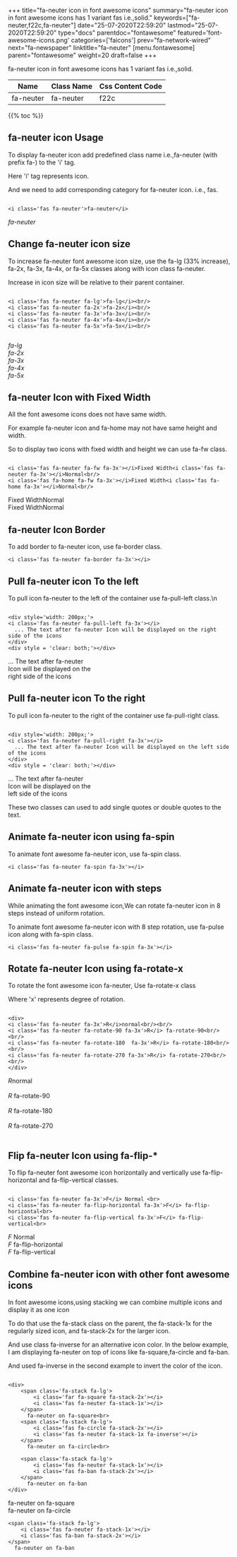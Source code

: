 +++
title="fa-neuter icon in font awesome icons"
summary="fa-neuter icon in font awesome icons has 1 variant fas i.e.,solid."
keywords=["fa-neuter,f22c,fa-neuter"]
date="25-07-2020T22:59:20"
lastmod="25-07-2020T22:59:20"
type="docs"
parentdoc="fontawesome"
featured='font-awesome-icons.png'
categories=['faicons']
prev="fa-network-wired"
next="fa-newspaper"
linktitle="fa-neuter"
[menu.fontawesome]
parent="fontawesome"
weight=20
draft=false
+++


fa-neuter icon in font awesome icons has 1 variant fas i.e.,solid.

<div class='table-responsive'><table class='table'><thead><tr><th>Name</th><th>Class Name</th><th>Css Content Code</th></tr></thead><tbody><tr><td>fa-neuter</td><td>fa-neuter</td><td>f22c</td></tr></tbody></table></div>


{{% toc %}}


## fa-neuter icon Usage

To display fa-neuter icon add predefined class name i.e.,fa-neuter (with prefix fa-) to the 'i' tag.

Here 'i' tag represents icon.

And we need to add corresponding category for fa-neuter icon. i.e., fas.


```

<i class='fas fa-neuter'>fa-neuter</i>
```

<i class='fas fa-neuter'>fa-neuter</i>




## Change fa-neuter icon size
To increase fa-neuter font awesome icon size, use the fa-lg (33% increase), fa-2x, fa-3x, fa-4x, or fa-5x classes along with icon class fa-neuter.

Increase in icon size will be relative to their parent container. 

```

<i class='fas fa-neuter fa-lg'>fa-lg</i><br/>
<i class='fas fa-neuter fa-2x'>fa-2x</i><br/>
<i class='fas fa-neuter fa-3x'>fa-3x</i><br/>
<i class='fas fa-neuter fa-4x'>fa-4x</i><br/>
<i class='fas fa-neuter fa-5x'>fa-5x</i><br/>
            
```

<i class='fas fa-neuter fa-lg'>fa-lg</i><br/>
<i class='fas fa-neuter fa-2x'>fa-2x</i><br/>
<i class='fas fa-neuter fa-3x'>fa-3x</i><br/>
<i class='fas fa-neuter fa-4x'>fa-4x</i><br/>
<i class='fas fa-neuter fa-5x'>fa-5x</i><br/>
            



## fa-neuter Icon with Fixed Width 

All the font awesome icons does not have same width.

For example fa-neuter icon and fa-home may not have same height and width.

So to display two icons with fixed width and height we can use fa-fw class.


```

<i class='fas fa-neuter fa-fw fa-3x'></i>Fixed Width<i class='fas fa-neuter fa-3x'></i>Normal<br/>
<i class='fas fa-home fa-fw fa-3x'></i>Fixed Width<i class='fas fa-home fa-3x'></i>Normal<br/>
```

<i class='fas fa-neuter fa-fw fa-3x'></i>Fixed Width<i class='fas fa-neuter fa-3x'></i>Normal<br/>
<i class='fas fa-home fa-fw fa-3x'></i>Fixed Width<i class='fas fa-home fa-3x'></i>Normal<br/>



## fa-neuter Icon Border 

To add border to fa-neuter icon, use fa-border class.


```
<i class='fas fa-neuter fa-border fa-3x'></i>

```
<i class='fas fa-neuter fa-border fa-3x'></i>





## Pull fa-neuter icon To the left

To pull icon fa-neuter to the left of the container use fa-pull-left class.\n

```

<div style='width: 200px;'>
<i class='fas fa-neuter fa-pull-left fa-3x'></i>
  ... The text after fa-neuter Icon will be displayed on the right side of the icons
</div>
<div style = 'clear: both;'></div>
```

<div style='width: 200px;'>
<i class='fas fa-neuter fa-pull-left fa-3x'></i>
  ... The text after fa-neuter Icon will be displayed on the right side of the icons
</div>
<div style = 'clear: both;'></div>




## Pull fa-neuter icon To the right
To pull icon fa-neuter to the right of the container use fa-pull-right class.

```

<div style='width: 200px;'>
<i class='fas fa-neuter fa-pull-right fa-3x'></i>
  ... The text after fa-neuter Icon will be displayed on the left side of the icons
</div>
<div style = 'clear: both;'></div>
```

<div style='width: 200px;'>
<i class='fas fa-neuter fa-pull-right fa-3x'></i>
  ... The text after fa-neuter Icon will be displayed on the left side of the icons
</div>
<div style = 'clear: both;'></div>

These two classes can used to add single quotes or double quotes to the text.


## Animate fa-neuter icon using fa-spin
To animate font awesome fa-neuter icon, use fa-spin class.

```
<i class='fas fa-neuter fa-spin fa-3x'></i>
```
<i class='fas fa-neuter fa-spin fa-3x'></i>




## Animate fa-neuter icon with steps
While animating the font awesome icon,We can rotate fa-neuter icon in 8 steps instead of uniform rotation.

To animate font awesome fa-neuter icon with 8 step rotation, use fa-pulse icon along with fa-spin class.


```
<i class='fas fa-neuter fa-pulse fa-spin fa-3x'></i>

```
<i class='fas fa-neuter fa-pulse fa-spin fa-3x'></i>





## Rotate fa-neuter Icon using fa-rotate-x
To rotate the font awesome icon fa-neuter, Use fa-rotate-x class

Where 'x' represents degree of rotation.


```

<div>
<i class='fas fa-neuter fa-3x'>R</i>normal<br/><br/>
<i class='fas fa-neuter fa-rotate-90 fa-3x'>R</i> fa-rotate-90<br/><br/> 
<i class='fas fa-neuter fa-rotate-180  fa-3x'>R</i> fa-rotate-180<br/><br/> 
<i class='fas fa-neuter fa-rotate-270 fa-3x'>R</i> fa-rotate-270<br/><br/>
</div>
```

<div>
<i class='fas fa-neuter fa-3x'>R</i>normal<br/><br/>
<i class='fas fa-neuter fa-rotate-90 fa-3x'>R</i> fa-rotate-90<br/><br/> 
<i class='fas fa-neuter fa-rotate-180  fa-3x'>R</i> fa-rotate-180<br/><br/> 
<i class='fas fa-neuter fa-rotate-270 fa-3x'>R</i> fa-rotate-270<br/><br/>
</div>




## Flip fa-neuter Icon using fa-flip-*
To flip fa-neuter font awesome icon horizontally and vertically use fa-flip-horizontal and fa-flip-vertical classes. 

```

<i class='fas fa-neuter fa-3x'>F</i> Normal <br>
<i class='fas fa-neuter fa-flip-horizontal fa-3x'>F</i> fa-flip-horizontal<br>
<i class='fas fa-neuter fa-flip-vertical fa-3x'>F</i> fa-flip-vertical<br>
```

<i class='fas fa-neuter fa-3x'>F</i> Normal <br>
<i class='fas fa-neuter fa-flip-horizontal fa-3x'>F</i> fa-flip-horizontal<br>
<i class='fas fa-neuter fa-flip-vertical fa-3x'>F</i> fa-flip-vertical<br>




## Combine fa-neuter icon with other font awesome icons
In font awesome icons,using stacking we can combine multiple icons and display it as one icon 

To do that use the fa-stack class on the parent, the fa-stack-1x for the regularly sized icon, and fa-stack-2x for the larger icon.

And use class fa-inverse for an alternative icon color. 
In the below example, I am displaying fa-neuter on top of icons like fa-square,fa-circle and fa-ban.

And used fa-inverse in the second example to invert the color of the icon.

```

<div>
    <span class='fa-stack fa-lg'>
        <i class='far fa-square fa-stack-2x'></i>
        <i class='fas fa-neuter fa-stack-1x'></i>
    </span>
      fa-neuter on fa-square<br>
    <span class='fa-stack fa-lg'>
        <i class='fas fa-circle fa-stack-2x'></i>
        <i class='fas fa-neuter fa-stack-1x fa-inverse'></i>
    </span>
      fa-neuter on fa-circle<br>

    <span class='fa-stack fa-lg'>
        <i class='fas fa-neuter fa-stack-1x'></i>
        <i class='fas fa-ban fa-stack-2x'></i>
    </span>
      fa-neuter on fa-ban
</div>
```

<div>
    <span class='fa-stack fa-lg'>
        <i class='far fa-square fa-stack-2x'></i>
        <i class='fas fa-neuter fa-stack-1x'></i>
    </span>
      fa-neuter on fa-square<br>
    <span class='fa-stack fa-lg'>
        <i class='fas fa-circle fa-stack-2x'></i>
        <i class='fas fa-neuter fa-stack-1x fa-inverse'></i>
    </span>
      fa-neuter on fa-circle<br>

    <span class='fa-stack fa-lg'>
        <i class='fas fa-neuter fa-stack-1x'></i>
        <i class='fas fa-ban fa-stack-2x'></i>
    </span>
      fa-neuter on fa-ban
</div>







